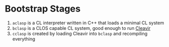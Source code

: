 # Bootstrap Stages
  1. `aclasp` is a CL interpreter written in C++ that loads a minimal CL system
  2. `bclasp` is a CLOS capable CL system, good enough to run [Cleavir](http://metamodular.com/cleavir.pdf)
  3. `cclasp` is created by loading Cleavir into `bclasp` and recompiling everything
